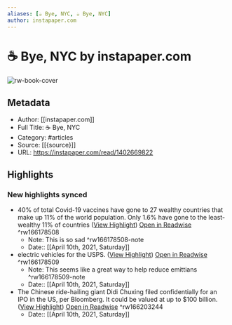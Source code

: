 ```yaml
---
aliases: [☕️ Bye, NYC, ☕️ Bye, NYC]
author: instapaper.com
---
```

# ☕️ Bye, NYC by instapaper.com

![rw-book-cover](https://readwise-assets.s3.amazonaws.com/static/images/article1.be68295a7e40.png)

## Metadata
- Author: [[instapaper.com]]
- Full Title: ☕️ Bye, NYC
- Category: #articles
- Source: [[{source}]]
- URL: https://instapaper.com/read/1402669822

## Highlights
### New highlights synced
- 40% of total Covid-19 vaccines have gone to 27 wealthy countries that make up 11% of the world population. Only 1.6% have gone to the least-wealthy 11% of countries ([View Highlight](https://instapaper.com/read/1402669822/16057919)) [Open in Readwise](https://readwise.io/open/166178508) ^rw166178508
    - Note: This is so sad ^rw166178508-note
    - Date:: [[April 10th, 2021, Saturday]]
- electric vehicles for the USPS. ([View Highlight](https://instapaper.com/read/1402669822/16057987)) [Open in Readwise](https://readwise.io/open/166178509) ^rw166178509
    - Note: This seems like a great way to help reduce emittians ^rw166178509-note
    - Date:: [[April 10th, 2021, Saturday]]
- The Chinese ride-hailing giant Didi Chuxing filed confidentially for an IPO in the US, per Bloomberg. It could be valued at up to $100 billion. ([View Highlight](https://instapaper.com/read/1402669822/16058042)) [Open in Readwise](https://readwise.io/open/166203244) ^rw166203244
    - Date:: [[April 10th, 2021, Saturday]]
